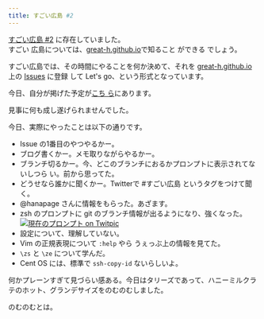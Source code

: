 ```yaml
---
title: すごい広島 #2
---
```


[すごい広島 #2](http://atnd.org/events/39927) に存在していました。<br />
すごい 広島については、[great-h.github.io](http://great-h.github.io)で知ること
ができる でしょう。

すごい広島では、その時間にやることを何か決めて、それを
[great-h.github.io](https://github.com/great-h/great-h.github.io) 上の
[Issues](https://github.com/great-h/great-h.github.io/issues?state=open) に登録
して Let's go、という形式となっています。

今日、自分が掲げた予定が[こち
ら](https://github.com/great-h/great-h.github.io/issues/23)にあります。

見事に何も成し遂げられませんでした。

今日、実際にやったことは以下の通りです。

- Issue の1番目のやつやるかー。
- ブログ書くかー。メモ取りながらやるかー。
- ブランチ切るかー。今、どこのブランチにおるかプロンプトに表示されてないしつら
  い。前から思ってた。
- どうせなら誰かに聞くかー。Twitterで #すごい広島 というタグをつけて聞く。
- @hanapage さんに情報をもらった。あざます。
- zsh のプロンプトに git のブランチ情報が出るようになり、強くなった。
  <a href="http://twitpic.com/cu0mgx" title="現在のプロンプト on Twitpic">
    <img src="https://d3j5vwomefv46c.cloudfront.net/photos/large/776011713.png?1369824947"
         alt="現在のプロンプト on Twitpic">
  </a>
- 設定について、理解していない。
- Vim の正規表現について `:help` やら うぇっぶ上の情報を見てた。
- `\zs` と `\ze` について学んだ。
- Cent OS には、標準で `ssh-copy-id` ないらしいよ。


何かプレーンすぎて見づらい感ある。今日はタリーズであって、ハニーミルクラテのホット、グランデサイズをのむのむしました。

のむのむとは。

